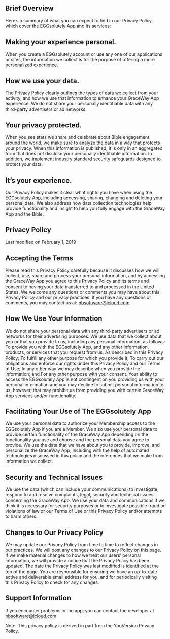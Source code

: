 ## Brief Overview
Here’s a summary of what you can expect to find in our Privacy Policy, which cover the EGGsolutely App and its services:

## Making your experience personal.
When you create a EGGsolutely account or use any one of our applications or sites, the information we collect is for the purpose of offering a more personalized experience.

## How we use your data.
The Privacy Policy clearly outlines the types of data we collect from your activity, and how we use that information to enhance your GraceWay App experience. We do not share your personally identifiable data with any third-party advertisers or ad networks.

## Your privacy protected.
When you see stats we share and celebrate about Bible engagement around the world, we make sure to analyze the data in a way that protects your privacy. When this information is published, it is only in an aggregated form that does not disclose your personally identifiable information. In addition, we implement industry standard security safeguards designed to protect your data.

## It’s your experience.
Our Privacy Policy makes it clear what rights you have when using the EGGsolutely App, including accessing, sharing, changing and deleting your personal data. We also address how data collection technologies help provide functionality and insight to help you fully engage with the GraceWay App and the Bible.

## Privacy Policy
Last modified on February 1, 2019

## Accepting the Terms
Please read this Privacy Policy carefully because it discusses how we will collect, use, share and process your personal information, and by accessing the GraceWay App you agree to this Privacy Policy and its terms and consent to having your data transferred to and processed in the United States.
We welcome any questions or comments you may have about this Privacy Policy and our privacy practices. If you have any questions or comments, you may contact us at: nbsoftware@icloud.com.

## How We Use Your Information
We do not share your personal data with any third-party advertisers or ad networks for their advertising purposes. We use data that we collect about you or that you provide to us, including any personal information, as follows:
To provide you with the EGGsolutely App, and any other information, products, or services that you request from us;
As described in this Privacy Policy;
To fulfill any other purpose for which you provide it;
To carry out our obligations and enforce our rights under this Privacy Policy and our Terms of Use;
In any other way we may describe when you provide the information; and
For any other purpose with your consent.
Your ability to access the EGGsolutely App is not contingent on you providing us with your personal information and you may decline to submit personal information to us, however, that may prohibit us from providing you with certain GraceWay App services and/or functionality.

## Facilitating Your Use of The EGGsolutely App
We use your personal data to authorize your Membership access to the EGGsolutely App if you are a Member. We also use your personal data to provide certain functionality of the GraceWay App depending on the functionality you use and choose and the personal data you agree to provide. We use the data that we have about you to provide, improve, and personalize the GraceWay App, including with the help of automated technologies discussed in this policy and the inferences that we make from information we collect.

## Security and Technical Issues
We use the data (which can include your communications) to investigate, respond to and resolve complaints, legal, security and technical issues concerning the GraceWay App. We use your data and communications if we think it is necessary for security purposes or to investigate possible fraud or violations of law or our Terms of Use or this Privacy Policy and/or attempts to harm others.

## Changes to Our Privacy Policy
We may update our Privacy Policy from time to time to reflect changes in our practices. We will post any changes to our Privacy Policy on this page. If we make material changes to how we treat our users’ personal information, we will provide a notice that the Privacy Policy has been updated. The date the Privacy Policy was last modified is identified at the top of the page. You are responsible for ensuring we have an up-to-date active and deliverable email address for you, and for periodically visiting this Privacy Policy to check for any changes.

## Support Information
If you encounter problems in the app, you can contact the developer at nbsoftware@icloud.com

Note: This privacy policy is derived in part from the YouVersion Privacy Policy.
